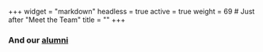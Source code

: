 +++
widget = "markdown"
headless = true
active = true
weight = 69  # Just after "Meet the Team"
title = ""
+++

<div>
  <h3>And our <a href="/people-uoftactuarial/#alumni">alumni</a></h3>
</div>